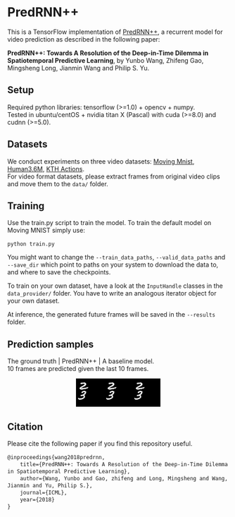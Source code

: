 # PredRNN++
This is a TensorFlow implementation of [PredRNN++](https://arxiv.org/abs/1804.06300), a recurrent model for video prediction as described in the following paper:

**PredRNN++: Towards A Resolution of the Deep-in-Time Dilemma in Spatiotemporal Predictive Learning**, by Yunbo Wang, Zhifeng Gao, Mingsheng Long, Jianmin Wang and Philip S. Yu.

## Setup
Required python libraries: tensorflow (>=1.0) + opencv + numpy.\
Tested in ubuntu/centOS + nvidia titan X (Pascal) with cuda (>=8.0) and cudnn (>=5.0).

## Datasets
We conduct experiments on three video datasets: [Moving Mnist](https://1drv.ms/f/s!AuK5cwCfU3__fGzXjcOlzTQw158), [Human3.6M](http://vision.imar.ro/human3.6m/description.php), [KTH Actions](http://www.nada.kth.se/cvap/actions/).\
For video format datasets, please extract frames from original video clips and move them to the `data/` folder.

## Training
Use the train.py script to train the model. To train the default model on Moving MNIST simply use:
```
python train.py
```
You might want to change the `--train_data_paths`, `--valid_data_paths` and `--save_dir` which point to paths on your system to download the data to, and where to save the checkpoints.

To train on your own dataset, have a look at the `InputHandle` classes in the `data_provider/` folder. You have to write an analogous iterator object for your own dataset. 

At inference, the generated future frames will be saved in the `--results` folder.

## Prediction samples
The ground truth | PredRNN++ | A baseline model.\
10 frames are predicted given the last 10 frames.

<div align=center><img width="192" height="64" src="https://github.com/Yunbo426/ImageToGit/blob/master/23.gif"/></div>

## Citation
Please cite the following paper if you find this repository useful.
```
@inproceedings{wang2018predrnn,
    title={PredRNN++: Towards A Resolution of the Deep-in-Time Dilemma in Spatiotemporal Predictive Learning},
    author={Wang, Yunbo and Gao, zhifeng and Long, Mingsheng and Wang, Jianmin and Yu, Philip S.},
    journal={ICML},
    year={2018}
}
```

